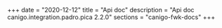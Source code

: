 +++
date        = "2020-12-12"
title       = "Api doc"
description = "Api doc canigo.integration.padro.pica 2.2.0"
sections    = "canigo-fwk-docs"
+++